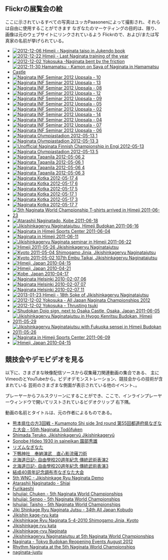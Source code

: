 ## Flickrの展覧会の絵

ここに示されているすべての写真はユッカPaasonenによって撮影され、それらは自由に使用することができます
なぎなたのマーケティングの目的は、限り、画像は元のウェブサイトにリンクされているよう
Flickrので、および/または写真家の名前が挙げられている。


-   [![2012-12-06 Himeji - Naginata taiso in Jukendo
    book](http://farm9.static.flickr.com/8362/8450641664_fea2b93757_s.jpg)](http://farm9.static.flickr.com/8362/8450641664_fea2b93757_z.jpg "2012-12-06 Himeji - Naginata taiso in Jukendo book")
-   [![2012-12-22 Himeji - Last Naginata training of the
    year](http://farm9.static.flickr.com/8084/8310222005_f8fd5e3497_s.jpg)](http://farm9.static.flickr.com/8084/8310222005_f8fd5e3497_z.jpg "2012-12-22 Himeji - Last Naginata training of the year")
-   [![2012-12-02 Yokosuka -Naginata bent by the
    friction](http://farm9.static.flickr.com/8364/8310167633_49559323f3_s.jpg)](http://farm9.static.flickr.com/8364/8310167633_49559323f3_z.jpg "2012-12-02 Yokosuka -Naginata bent by the friction")
-   [![2012-11-30 Hamamatsu - Kamon on Saya of Naginata in Hamamatsu
    Castle](http://farm9.static.flickr.com/8493/8310434296_6376408a49_s.jpg)](http://farm9.static.flickr.com/8493/8310434296_6376408a49_z.jpg "2012-11-30 Hamamatsu - Kamon on Saya of Naginata in Hamamatsu Castle")
-   [![Naginata INF Seminar 2012 Uppsala -
    10](http://farm9.static.flickr.com/8180/7896503292_ec80ff1b79_s.jpg)](http://farm9.static.flickr.com/8180/7896503292_ec80ff1b79_z.jpg "Naginata INF Seminar 2012 Uppsala - 10")
-   [![Naginata INF Seminar 2012 Uppsala -
    13](http://farm9.static.flickr.com/8461/7896512612_8793b62e5c_s.jpg)](http://farm9.static.flickr.com/8461/7896512612_8793b62e5c_z.jpg "Naginata INF Seminar 2012 Uppsala - 13")
-   [![Naginata INF Seminar 2012 Uppsala -
    08](http://farm9.static.flickr.com/8310/7896497718_fe55710472_s.jpg)](http://farm9.static.flickr.com/8310/7896497718_fe55710472_z.jpg "Naginata INF Seminar 2012 Uppsala - 08")
-   [![Naginata INF Seminar 2012 Uppsala -
    12](http://farm9.static.flickr.com/8031/7896510078_3784100263_s.jpg)](http://farm9.static.flickr.com/8031/7896510078_3784100263_z.jpg "Naginata INF Seminar 2012 Uppsala - 12")
-   [![Naginata INF Seminar 2012 Uppsala -
    09](http://farm9.static.flickr.com/8446/7896500648_f48c9c8317_s.jpg)](http://farm9.static.flickr.com/8446/7896500648_f48c9c8317_z.jpg "Naginata INF Seminar 2012 Uppsala - 09")
-   [![Naginata INF Seminar 2012 Uppsala -
    05](http://farm9.static.flickr.com/8461/7896487956_dce6c1843e_s.jpg)](http://farm9.static.flickr.com/8461/7896487956_dce6c1843e_z.jpg "Naginata INF Seminar 2012 Uppsala - 05")
-   [![Naginata INF Seminar 2012 Uppsala -
    02](http://farm9.static.flickr.com/8308/7896472998_40e781294b_s.jpg)](http://farm9.static.flickr.com/8308/7896472998_40e781294b_z.jpg "Naginata INF Seminar 2012 Uppsala - 02")
-   [![Naginata INF Seminar 2012 Uppsala -
    14](http://farm9.static.flickr.com/8315/7896514856_41f04cb760_s.jpg)](http://farm9.static.flickr.com/8315/7896514856_41f04cb760_z.jpg "Naginata INF Seminar 2012 Uppsala - 14")
-   [![Naginata INF Seminar 2012 Uppsala -
    04](http://farm9.static.flickr.com/8170/7896486144_6dc0bc0a9f_s.jpg)](http://farm9.static.flickr.com/8170/7896486144_6dc0bc0a9f_z.jpg "Naginata INF Seminar 2012 Uppsala - 04")
-   [![Naginata INF Seminar 2012 Uppsala -
    07](http://farm9.static.flickr.com/8301/7896495090_f071163601_s.jpg)](http://farm9.static.flickr.com/8301/7896495090_f071163601_z.jpg "Naginata INF Seminar 2012 Uppsala - 07")
-   [![Naginata INF Seminar 2012 Uppsala -
    06](http://farm9.static.flickr.com/8456/7896492076_fe637292d2_s.jpg)](http://farm9.static.flickr.com/8456/7896492076_fe637292d2_z.jpg "Naginata INF Seminar 2012 Uppsala - 06")
-   [![Naginata Olympiastadion 2012-05-13
    1](http://farm9.static.flickr.com/8018/7325914770_e23060cbac_s.jpg)](http://farm9.static.flickr.com/8018/7325914770_e23060cbac_z.jpg "Naginata Olympiastadion 2012-05-13 1")
-   [![Naginata Olympiastadion 2012-05-13
    3](http://farm8.static.flickr.com/7103/7325915808_915e607c6f_s.jpg)](http://farm8.static.flickr.com/7103/7325915808_915e607c6f_z.jpg "Naginata Olympiastadion 2012-05-13 3")
-   [![Unofficial Naginata Finnish Championship in Engi
    2012-05-13](http://farm8.static.flickr.com/7220/7325916622_d06f075c74_s.jpg)](http://farm8.static.flickr.com/7220/7325916622_d06f075c74_z.jpg "Unofficial Naginata Finnish Championship in Engi 2012-05-13")
-   [![Naginata Olympiastadion 2012-05-13
    5](http://farm8.static.flickr.com/7222/7325917160_0fbed0005f_s.jpg)](http://farm8.static.flickr.com/7222/7325917160_0fbed0005f_z.jpg "Naginata Olympiastadion 2012-05-13 5")
-   [![Naginata Tapanila 2012-05-06
    2](http://farm8.static.flickr.com/7102/7322793128_6ecbf9ba35_s.jpg)](http://farm8.static.flickr.com/7102/7322793128_6ecbf9ba35_z.jpg "Naginata Tapanila 2012-05-06 2")
-   [![Naginata Tapanila 2012-05-06
    1](http://farm8.static.flickr.com/7097/7322791966_12d05c342e_s.jpg)](http://farm8.static.flickr.com/7097/7322791966_12d05c342e_z.jpg "Naginata Tapanila 2012-05-06 1")
-   [![Naginata Tapanila 2012-05-06
    4](http://farm8.static.flickr.com/7215/7322793674_46af1663f4_s.jpg)](http://farm8.static.flickr.com/7215/7322793674_46af1663f4_z.jpg "Naginata Tapanila 2012-05-06 4")
-   [![Naginata Tapanila 2012-05-06
    3](http://farm8.static.flickr.com/7240/7322796388_03e5127f42_s.jpg)](http://farm8.static.flickr.com/7240/7322796388_03e5127f42_z.jpg "Naginata Tapanila 2012-05-06 3")
-   [![Naginata Kotka 2012-05-17
    4](http://farm8.static.flickr.com/7095/7322720230_13d51d3fe5_s.jpg)](http://farm8.static.flickr.com/7095/7322720230_13d51d3fe5_z.jpg "Naginata Kotka 2012-05-17 4")
-   [![Naginata Kotka 2012-05-17
    6](http://farm8.static.flickr.com/7237/7322721756_f2dd161603_s.jpg)](http://farm8.static.flickr.com/7237/7322721756_f2dd161603_z.jpg "Naginata Kotka 2012-05-17 6")
-   [![Naginata Kotka 2012-05-17
    5](http://farm8.static.flickr.com/7090/7322721174_37084e99e3_s.jpg)](http://farm8.static.flickr.com/7090/7322721174_37084e99e3_z.jpg "Naginata Kotka 2012-05-17 5")
-   [![Naginata Kotka 2012-05-17
    1](http://farm9.static.flickr.com/8148/7322717598_0451681c9f_s.jpg)](http://farm9.static.flickr.com/8148/7322717598_0451681c9f_z.jpg "Naginata Kotka 2012-05-17 1")
-   [![Naginata Kotka 2012-05-17
    3](http://farm9.static.flickr.com/8015/7322719398_8cf48943cd_s.jpg)](http://farm9.static.flickr.com/8015/7322719398_8cf48943cd_z.jpg "Naginata Kotka 2012-05-17 3")
-   [![Naginata Kotka 2012-05-17
    7](http://farm8.static.flickr.com/7229/7322723630_6b6f96827f_s.jpg)](http://farm8.static.flickr.com/7229/7322723630_6b6f96827f_z.jpg "Naginata Kotka 2012-05-17 7")
-   [![5th Naginata World Championship T-shirts arrived in Himeji
    2011-06-23](http://farm7.static.flickr.com/6021/6004950535_3e14c0577b_s.jpg)](http://farm7.static.flickr.com/6021/6004950535_3e14c0577b_z.jpg "5th Naginata World Championship T-shirts arrived in Himeji 2011-06-23")
-   [![Atarashii Naginatado, Kobe
    2011-06-18](http://farm7.static.flickr.com/6132/5988483341_e0f32e72b2_s.jpg)](http://farm7.static.flickr.com/6132/5988483341_e0f32e72b2_z.jpg "Atarashii Naginatado, Kobe 2011-06-18")
-   [![Jikishinkageryu Naginatajutsu, Himeji Budokan
    2011-06-16](http://farm7.static.flickr.com/6030/5988482559_c7f38f2417_s.jpg)](http://farm7.static.flickr.com/6030/5988482559_c7f38f2417_z.jpg "Jikishinkageryu Naginatajutsu, Himeji Budokan 2011-06-16")
-   [![Naginata in Himeji Sports Center
    2011-06-04](http://farm7.static.flickr.com/6149/5973529225_c13bf69915_s.jpg)](http://farm7.static.flickr.com/6149/5973529225_c13bf69915_z.jpg "Naginata in Himeji Sports Center 2011-06-04")
-   [![Naginata in Himeji
    2011-06-11](http://farm6.static.flickr.com/5191/5896930485_bc7a7e2b6c_s.jpg)](http://farm6.static.flickr.com/5191/5896930485_bc7a7e2b6c_z.jpg "Naginata in Himeji 2011-06-11")
-   [![Jikishinkageryu Naginata seminar in Himeji
    2011-06-22](http://farm6.static.flickr.com/5103/5892262839_89ba17ac87_s.jpg)](http://farm6.static.flickr.com/5103/5892262839_89ba17ac87_z.jpg "Jikishinkageryu Naginata seminar in Himeji 2011-06-22")
-   [![Himeji 2011-05-26 Jikishinkageryu
    Naginatajutsu](http://farm3.static.flickr.com/2514/5763043905_5a542834cf_s.jpg)](http://farm3.static.flickr.com/2514/5763043905_5a542834cf_z.jpg "Himeji 2011-05-26 Jikishinkageryu Naginatajutsu")
-   [![Kyoto 2011-05-04 Shimogamo Jinja, Jikishinkageryu
    Naginatajutsu](http://farm6.static.flickr.com/5185/5763043699_fcda29747e_s.jpg)](http://farm6.static.flickr.com/5185/5763043699_fcda29747e_z.jpg "Kyoto 2011-05-04 Shimogamo Jinja, Jikishinkageryu Naginatajutsu")
-   [![Kyoto 2011-05-02 107th Embu Taikai, Jikishinkageryu
    Naginatajutsu](http://farm3.static.flickr.com/2291/5763589730_ae7116f625_s.jpg)](http://farm3.static.flickr.com/2291/5763589730_ae7116f625_z.jpg "Kyoto 2011-05-02 107th Embu Taikai, Jikishinkageryu Naginatajutsu")
-   [![Himeji, Japan
    2010-04-15](http://farm4.static.flickr.com/3371/4632519379_88b217df5e_s.jpg)](http://farm4.static.flickr.com/3371/4632519379_88b217df5e_z.jpg "Himeji, Japan 2010-04-15")
-   [![Himeji, Japan
    2010-04-21](http://farm4.static.flickr.com/3283/4595256326_37148e5411_s.jpg)](http://farm4.static.flickr.com/3283/4595256326_37148e5411_z.jpg "Himeji, Japan 2010-04-21")
-   [![Kobe, Japan
    2010-04-17](http://farm2.static.flickr.com/1116/4593691496_b30c388351_s.jpg)](http://farm2.static.flickr.com/1116/4593691496_b30c388351_z.jpg "Kobe, Japan 2010-04-17")
-   [![Naginata Helsinki 2010-02-07
    06](http://farm3.static.flickr.com/2692/4339160168_08dc1a9d81_s.jpg)](http://farm3.static.flickr.com/2692/4339160168_08dc1a9d81_z.jpg "Naginata Helsinki 2010-02-07 06")
-   [![Naginata Helsinki 2010-02-07
    07](http://farm5.static.flickr.com/4011/4339162394_b87994a1bb_s.jpg)](http://farm5.static.flickr.com/4011/4339162394_b87994a1bb_z.jpg "Naginata Helsinki 2010-02-07 07")
-   [![Naginata Helsinki 2010-02-07
    11](http://farm5.static.flickr.com/4008/4338427189_f89d2db2b5_s.jpg)](http://farm5.static.flickr.com/4008/4338427189_f89d2db2b5_z.jpg "Naginata Helsinki 2010-02-07 11")
-   [![2013-01-23 Himeji - 18th Soke of Jikishinkageryu
    Naginatajutsu](http://farm9.static.flickr.com/8184/8436921185_42a4c6a463_s.jpg)](http://farm9.static.flickr.com/8184/8436921185_42a4c6a463_z.jpg "2013-01-23 Himeji - 18th Soke of Jikishinkageryu Naginatajutsu")
-   [![2012-12-02 Yokosuka - All Japan Naginata Championships
    2012](http://farm9.static.flickr.com/8071/8311210012_4db397cd88_s.jpg)](http://farm9.static.flickr.com/8071/8311210012_4db397cd88_z.jpg "2012-12-02 Yokosuka - All Japan Naginata Championships 2012")
-   [![2012-12-02 Yokosuka - Thrusting
    tsuki](http://farm9.static.flickr.com/8222/8310163991_2311baf6ef_s.jpg)](http://farm9.static.flickr.com/8222/8310163991_2311baf6ef_z.jpg "2012-12-02 Yokosuka - Thrusting tsuki")
-   [![Shudokan Dojo sign, next to Osaka Castle, Osaka, Japan
    2011-06-05](http://farm9.static.flickr.com/8324/8091033492_065d0cc99f_s.jpg)](http://farm9.static.flickr.com/8324/8091033492_065d0cc99f_z.jpg "Shudokan Dojo sign, next to Osaka Castle, Osaka, Japan 2011-06-05")
-   [![Jikishinkageryu Naginatajutsu in Hyogo Kenritsu Budokan, Himeji
    2011-05-29](http://farm7.static.flickr.com/6071/6025333946_d18d4484bc_s.jpg)](http://farm7.static.flickr.com/6071/6025333946_d18d4484bc_z.jpg "Jikishinkageryu Naginatajutsu in Hyogo Kenritsu Budokan, Himeji 2011-05-29")
-   [![Jikishinkageryu Naginatajutsu with Fukuoka sensei in Himeji Budokan
    2011-05-26](http://farm7.static.flickr.com/6128/6024779061_de8bc8c77f_s.jpg)](http://farm7.static.flickr.com/6128/6024779061_de8bc8c77f_z.jpg "Jikishinkageryu Naginatajutsu with Fukuoka sensei in Himeji Budokan 2011-05-26")
-   [![Naginata in Himeji Sports Center
    2011-06-09](http://farm7.static.flickr.com/6089/6025334076_bfeb0aa7a6_s.jpg)](http://farm7.static.flickr.com/6089/6025334076_bfeb0aa7a6_z.jpg "Naginata in Himeji Sports Center 2011-06-09")
-   [![Himeji, Japan
    2010-04-15](http://farm5.static.flickr.com/4070/4632520539_aaba8e61fa_s.jpg)](http://farm5.static.flickr.com/4070/4632520539_aaba8e61fa_z.jpg "Himeji, Japan 2010-04-15")


## 競技会やデモビデオを見る

以下に、さまざまな映像配信ソースから収集薙刀関連動画の集合である、
主にVimeoのとYouTubeから。ビデオデモンストレーション、競技会からの技術が含まれている
芸術のさまざまな側面が表示されている他のイベント、。

プレーヤーからフルスクリーンにすることができ、ここで、インラインプレーヤーウィンドウで開いてリストされているビデオクリップ
右下隅。

動画の名前とタイトルは、元の作者によるものである。


-   [熊本県仕の方3回戦 - Kumamoto Shi side 3rd round 第55回都道府県なぎなた大会 - 55th Naginata Todōfuken](https://www.youtube.com/watch?v=lsZYk1dmffI "熊本県仕の方3回戦 - Kumamoto Shi side 3rd round 第55回都道府県なぎなた大会 - 55th Naginata Todōfuken")
-   [Shimada Teruko, Jikishinkageryū Jikishinkageryū](http://www.youtube.com/watch?v=G9T2FAJ3kzQ "Shimada Teruko, Jikishinkageryū Jikishinkageryū")
-   [Sonobe Hideo 1930 in saineikan 園部秀雄](http://www.youtube.com/watch?v=NtJlD11pj5k "Sonobe Hideo 1930 in saineikan 園部秀雄")
-   [リズムなぎなた](http://www.youtube.com/watch?v=vRB8Fkevcc8 "リズムなぎなた")
-   [下鴨神社　奉納演武　直心影流薙刀術](http://www.youtube.com/watch?v=DiCwRBds458 "下鴨神社　奉納演武　直心影流薙刀術 / Youtube - kuniedasagami2008")
-   [北海道日記- 自由學校20週年紀念 傳統武術表演2](http://www.youtube.com/watch?v=0TOaYDdhqlk "北海道日記- 自由學校20週年紀念 傳統武術表演2 / Youtube - kanedino")
-   [北海道日記- 自由學校20週年紀念 傳統武術表演3](http://www.youtube.com/watch?v=3horKHbL7I8 "北海道日記- 自由學校20週年紀念 傳統武術表演3 / Youtube - kanedino")
-   [結成40周年記念調布市なぎなた大会](http://www.youtube.com/watch?v=v696WandAw8 "結成40周年記念調布市なぎなた大会 / Youtube - osuga01")
-   [5th WNC - Jikishinkage Ryu Naginata Demo](http://www.youtube.com/watch?v=XIfImDzR-Yg "5th WNC - Jikishinkage Ryu Naginata Demo / Youtube - koukenK3")
-   [Atarashii Naginatado - Shiai](http://vimeo.com/6520199 "Atarashii Naginatado - Shiai / Vimeo - Juga Paazmaya")
-   [Furikaeshi](http://www.youtube.com/watch?v=WPud9FUkuS8 "Furikaeshi / Youtube - lolinternetslol")
-   [Ishujiai: Chuken - 5th Naginata World Championships](http://vimeo.com/50069067 "Ishujiai: Chuken - 5th Naginata World Championships / Vimeo - Juga Paazmaya")
-   [Ishujiai: Senpo - 5th Naginata World Championships](http://vimeo.com/50070446 "Ishujiai: Senpo - 5th Naginata World Championships / Vimeo - Juga Paazmaya")
-   [Ishujiai: Taisho - 5th Naginata World Championships](http://vimeo.com/50068282 "Ishujiai: Taisho - 5th Naginata World Championships / Vimeo - Juga Paazmaya")
-   [Jiki Shinkage Ryu Naginata Jutsu - 34th All Japan Kobudo](http://www.youtube.com/watch?v=a5VqaxmgVvU "Jiki Shinkage Ryu Naginata Jutsu - 34th All Japan Kobudo / Youtube - BudoExport & Seido")
-   [Jikishin kage-ryu kata](http://www.youtube.com/watch?v=IibZC8PBYns "Jikishin kage-ryu kata / Youtube - lolinternetslol")
-   [Jikishinkage Ryu Naginata 5-4-2010 Shimogamo Jinja, Kyoto](http://www.youtube.com/watch?v=ntwaxNRAYmM "Jikishinkage Ryu Naginata 5-4-2010 Shimogamo Jinja, Kyoto / Youtube - mekugi")
-   [Jikishinkage ryu kata](http://www.youtube.com/watch?v=jaRA2zY_VhU "Jikishinkage ryu  kata / Youtube - lolinternetslol")
-   [Jikishinkage-ryu Naginata](http://www.youtube.com/watch?v=64cmdEUl_jc "Jikishinkage-ryu Naginata / Youtube - KendoWorld")
-   [Jikishinkageryu Naginatajutsu at 5th Naginata World Championships](http://vimeo.com/50043587 "Jikishinkageryu Naginatajutsu at 5th Naginata World Championships / Vimeo - Juga Paazmaya")
-   [Naginata - Tokyo Budokan Reopening Events August 2012](http://www.youtube.com/watch?v=r1YGdzXQDZw "Naginata - Tokyo Budokan Reopening Events August 2012 / GuillaumeErard.com - Life in Japan and Budo")
-   [Rhythm Naginata at the 5th Naginata World Championships](http://vimeo.com/50075290 "Rhythm Naginata at the 5th Naginata World Championships / Vimeo - Juga Paazmaya")
-   [naginata-justu](http://www.youtube.com/watch?v=V7ed641wnCE "naginata-justu / Youtube - slimeslayer")
